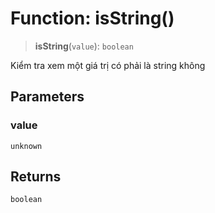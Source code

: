 # Function: isString()

> **isString**(`value`): `boolean`

Kiểm tra xem một giá trị có phải là string không

## Parameters

### value

`unknown`

## Returns

`boolean`
